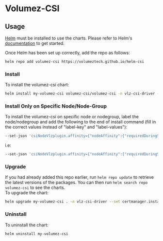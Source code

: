 # Volumez-CSI

## Usage
[Helm](https://helm.sh) must be installed to use the charts.  Please refer to
Helm's [documentation](https://helm.sh/docs) to get started.

Once Helm has been set up correctly, add the repo as follows:
```bash
helm repo add volumez-csi https://volumeztech.github.io/helm-csi
 ```

### Install

To install the volumez-csi chart:
```bash
helm install my-volumez-csi volumez-csi/volumez-csi -n vlz-csi-driver --create-namespace --dependency-update
```

### Install Only on Specific Node/Node-Group
To install the volumez-csi on specific node or nodegroup, label the node/nodegroup and add the following to the end of install command (fill in the correct values instead of "label-key" and "label-values"):
```bash
--set-json 'csiNodeVlzplugin.affinity={"nodeAffinity":{"requiredDuringSchedulingIgnoredDuringExecution":{"nodeSelectorTerms":[{"matchExpressions":[{"key":"<label-key>","operator":"In","values":["<label-values>"]}]}]}}}'
```
i.e:
```bash
--set-json 'csiNodeVlzplugin.affinity={"nodeAffinity":{"requiredDuringSchedulingIgnoredDuringExecution":{"nodeSelectorTerms":[{"matchExpressions":[{"key":"nodepool-type","operator":"In","values":["app", "media"]}]}]}}}'
```

### Upgrade

If you had already added this repo earlier, run `helm repo update` to retrieve the latest versions of the packages. 
You can then run `helm search repo volumez-csi` to see the charts.<br/>
To upgrade the chart:
  ```bash
  helm upgrade my-volumez-csi . -n vlz-csi-driver --set certmanager.installCRDs=false
  ```

### Uninstall

To uninstall the chart:
```bash
helm uninstall my-volumez-csi
```
